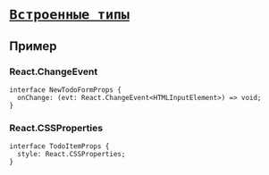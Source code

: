 # [`Встроенные типы`](../index.md)

## Пример

### React.ChangeEvent

```tsx
interface NewTodoFormProps {
  onChange: (evt: React.ChangeEvent<HTMLInputElement>) => void;
}
```

### React.CSSProperties

```tsx
interface TodoItemProps {
  style: React.CSSProperties;
}
```
